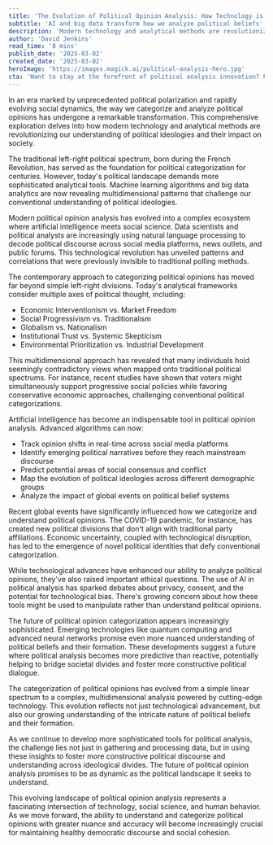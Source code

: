 ```yaml
---
title: 'The Evolution of Political Opinion Analysis: How Technology is Reshaping Our Understanding of Ideological Landscapes'
subtitle: 'AI and big data transform how we analyze political beliefs'
description: 'Modern technology and analytical methods are revolutionizing our understanding of political ideologies. Machine learning and big data analytics now reveal multidimensional patterns that challenge traditional left-right political categorizations, while AI tools enable real-time tracking of opinion shifts and emerging political narratives.'
author: 'David Jenkins'
read_time: '8 mins'
publish_date: '2025-03-02'
created_date: '2025-03-02'
heroImage: 'https://images.magick.ai/political-analysis-hero.jpg'
cta: 'Want to stay at the forefront of political analysis innovation? Follow us on LinkedIn at MagickAI for cutting-edge insights into how technology is reshaping our understanding of political landscapes.'
---
```


In an era marked by unprecedented political polarization and rapidly evolving social dynamics, the way we categorize and analyze political opinions has undergone a remarkable transformation. This comprehensive exploration delves into how modern technology and analytical methods are revolutionizing our understanding of political ideologies and their impact on society.

The traditional left-right political spectrum, born during the French Revolution, has served as the foundation for political categorization for centuries. However, today's political landscape demands more sophisticated analytical tools. Machine learning algorithms and big data analytics are now revealing multidimensional patterns that challenge our conventional understanding of political ideologies.

Modern political opinion analysis has evolved into a complex ecosystem where artificial intelligence meets social science. Data scientists and political analysts are increasingly using natural language processing to decode political discourse across social media platforms, news outlets, and public forums. This technological revolution has unveiled patterns and correlations that were previously invisible to traditional polling methods.

The contemporary approach to categorizing political opinions has moved far beyond simple left-right divisions. Today's analytical frameworks consider multiple axes of political thought, including:

- Economic Interventionism vs. Market Freedom
- Social Progressivism vs. Traditionalism
- Globalism vs. Nationalism
- Institutional Trust vs. Systemic Skepticism
- Environmental Prioritization vs. Industrial Development

This multidimensional approach has revealed that many individuals hold seemingly contradictory views when mapped onto traditional political spectrums. For instance, recent studies have shown that voters might simultaneously support progressive social policies while favoring conservative economic approaches, challenging conventional political categorizations.

Artificial intelligence has become an indispensable tool in political opinion analysis. Advanced algorithms can now:

- Track opinion shifts in real-time across social media platforms
- Identify emerging political narratives before they reach mainstream discourse
- Predict potential areas of social consensus and conflict
- Map the evolution of political ideologies across different demographic groups
- Analyze the impact of global events on political belief systems

Recent global events have significantly influenced how we categorize and understand political opinions. The COVID-19 pandemic, for instance, has created new political divisions that don't align with traditional party affiliations. Economic uncertainty, coupled with technological disruption, has led to the emergence of novel political identities that defy conventional categorization.

While technological advances have enhanced our ability to analyze political opinions, they've also raised important ethical questions. The use of AI in political analysis has sparked debates about privacy, consent, and the potential for technological bias. There's growing concern about how these tools might be used to manipulate rather than understand political opinions.

The future of political opinion categorization appears increasingly sophisticated. Emerging technologies like quantum computing and advanced neural networks promise even more nuanced understanding of political beliefs and their formation. These developments suggest a future where political analysis becomes more predictive than reactive, potentially helping to bridge societal divides and foster more constructive political dialogue.

The categorization of political opinions has evolved from a simple linear spectrum to a complex, multidimensional analysis powered by cutting-edge technology. This evolution reflects not just technological advancement, but also our growing understanding of the intricate nature of political beliefs and their formation.

As we continue to develop more sophisticated tools for political analysis, the challenge lies not just in gathering and processing data, but in using these insights to foster more constructive political discourse and understanding across ideological divides. The future of political opinion analysis promises to be as dynamic as the political landscape it seeks to understand.

This evolving landscape of political opinion analysis represents a fascinating intersection of technology, social science, and human behavior. As we move forward, the ability to understand and categorize political opinions with greater nuance and accuracy will become increasingly crucial for maintaining healthy democratic discourse and social cohesion.